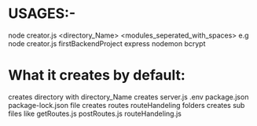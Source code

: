 # USAGES:-
node creator.js <directory_Name> <modules_seperated_with_spaces>
e.g node creator.js firstBackendProject express nodemon bcrypt
# What it creates by default:
creates directory with directory_Name
creates server.js .env package.json package-lock.json file 
creates routes routeHandeling folders
creates sub files like getRoutes.js postRoutes.js routeHandeling.js